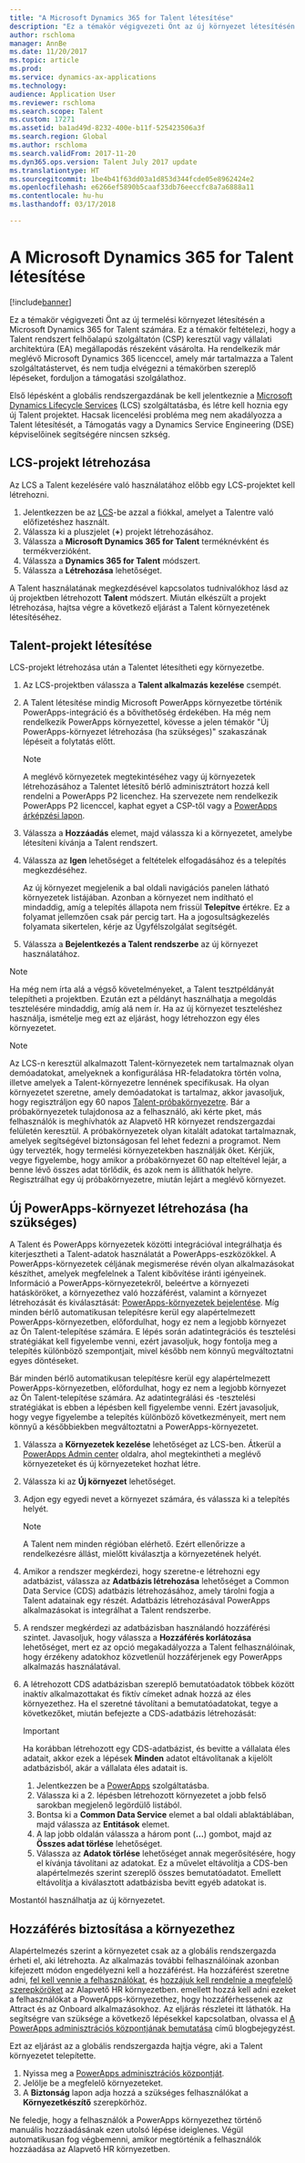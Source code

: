 ```yaml
---
title: "A Microsoft Dynamics 365 for Talent létesítése"
description: "Ez a témakör végigvezeti Önt az új környezet létesítésén a Microsoft Dynamics 365 for Talent számára."
author: rschloma
manager: AnnBe
ms.date: 11/20/2017
ms.topic: article
ms.prod: 
ms.service: dynamics-ax-applications
ms.technology: 
audience: Application User
ms.reviewer: rschloma
ms.search.scope: Talent
ms.custom: 17271
ms.assetid: ba1ad49d-8232-400e-b11f-525423506a3f
ms.search.region: Global
ms.author: rschloma
ms.search.validFrom: 2017-11-20
ms.dyn365.ops.version: Talent July 2017 update
ms.translationtype: HT
ms.sourcegitcommit: 1be4b41f63dd03a1d853d344fcde05e8962424e2
ms.openlocfilehash: e6266ef5890b5caaf33db76eeccfc8a7a6888a11
ms.contentlocale: hu-hu
ms.lasthandoff: 03/17/2018

---
```

# <a name="provision-microsoft-dynamics-365-for-talent"></a>A Microsoft Dynamics 365 for Talent létesítése

[!include[banner](includes/banner.md)]

Ez a témakör végigvezeti Önt az új termelési környezet létesítésén a Microsoft Dynamics 365 for Talent számára. Ez a témakör feltételezi, hogy a Talent rendszert felhőalapú szolgáltatón (CSP) keresztül vagy vállalati architektúra (EA) megállapodás részeként vásárolta. Ha rendelkezik már meglévő Microsoft Dynamics 365 licenccel, amely már tartalmazza a Talent szolgáltatástervet, és nem tudja elvégezni a témakörben szereplő lépéseket, forduljon a támogatási szolgálathoz.

Első lépésként a globális rendszergazdának be kell jelentkeznie a [Microsoft Dynamics Lifecycle Services](http://lcs.dynamics.com) (LCS) szolgáltatásba, és létre kell hoznia egy új Talent projektet. Hacsak licencelési probléma meg nem akadályozza a Talent létesítését, a Támogatás vagy a Dynamics Service Engineering (DSE) képviselőinek segítségére nincsen szkség.

## <a name="create-an-lcs-project"></a>LCS-projekt létrehozása
Az LCS a Talent kezelésére való használatához előbb egy LCS-projektet kell létrehozni.

1. Jelentkezzen be az [LCS](https://lcs.dynamics.com/Logon/Index)-be azzal a fiókkal, amelyet a Talentre való előfizetéshez használt.
2. Válassza ki a pluszjelet (**+**) projekt létrehozásához.
3. Válassza a **Microsoft Dynamics 365 for Talent** terméknévként és termékverzióként.
4. Válassza a **Dynamics 365 for Talent** módszert.
5. Válassza a **Létrehozása** lehetőséget.

A Talent használatának megkezdésével kapcsolatos tudnivalókhoz lásd az új projektben létrehozott **Talent** módszert. Miután elkészült a projekt létrehozása, hajtsa végre a következő eljárást a Talent környezetének létesítéséhez.

## <a name="provision-a-talent-project"></a>Talent-projekt létesítése
LCS-projekt létrehozása után a Talentet létesítheti egy környezetbe.

1. Az LCS-projektben válassza a **Talent alkalmazás kezelése** csempét.
2. A Talent létesítése mindig Microsoft PowerApps környezetbe történik PowerApps-integráció és a bővíthetőség érdekében. Ha még nem rendelkezik PowerApps környezettel, kövesse a jelen témakör "Új PowerApps-környezet létrehozása (ha szükséges)" szakaszának lépéseit a folytatás előtt.

    > [!NOTE]
    > A meglévő környezetek megtekintéséhez vagy új környezetek létrehozásához a Talentet létesítő bérlő adminisztrátort hozzá kell rendelni a PowerApps P2 licenchez. Ha szervezete nem rendelkezik PowerApps P2 licenccel, kaphat egyet a CSP-től vagy a [PowerApps árképzési lapon](https://powerapps.microsoft.com/en-us/pricing/).

3. Válassza a **Hozzáadás** elemet, majd válassza ki a környezetet, amelybe létesíteni kívánja a Talent rendszert.
4. Válassza az **Igen** lehetőséget a feltételek elfogadásához és a telepítés megkezdéséhez.

    Az új környezet megjelenik a bal oldali navigációs panelen látható környezetek listájában. Azonban a környezet nem indítható el mindaddig, amíg a telepítés állapota nem frissül **Telepítve** értékre. Ez a folyamat jellemzően csak pár percig tart. Ha a jogosultságkezelés folyamata sikertelen, kérje az Ügyfélszolgálat segítségét.

6. Válassza a **Bejelentkezés a Talent rendszerbe** az új környezet használatához.

> [!NOTE]
> Ha még nem írta alá a végső követelményeket, a Talent tesztpéldányát telepítheti a projektben. Ezután ezt a példányt használhatja a megoldás tesztelésére mindaddig, amíg alá nem ír. Ha az új környezet teszteléshez használja, ismételje meg ezt az eljárást, hogy létrehozzon egy éles környezetet.

> [!NOTE]
> Az LCS-n keresztül alkalmazott Talent-környezetek nem tartalmaznak olyan demóadatokat, amelyeknek a konfigurálása HR-feladatokra történ volna, illetve amelyek a Talent-környezetre lennének specifikusak. Ha olyan környezetet szeretne, amely demóadatokat is tartalmaz, akkor javasoljuk, hogy regisztráljon egy 60 napos [Talent-próbakörnyezetre](https://dynamics.microsoft.com/en-us/talent/overview/). Bár a próbakörnyezetek tulajdonosa az a felhasználó, aki kérte pket, más felhasználók is meghívhatók az Alapvető HR környezet rendszergazdai felületén keresztül. A próbakörnyezetek olyan kitalált adatokat tartalmaznak, amelyek segítségével biztonságosan fel lehet fedezni a programot. Nem úgy tervezték, hogy termelési környezetekben használják őket. Kérjük, vegye figyelembe, hogy amikor a próbakörnyezet 60 nap elteltével lejár, a benne lévő összes adat törlődik, és azok nem is állíthatók helyre. Regisztrálhat egy új próbakörnyezetre, miután lejárt a meglévő környezet.

## <a name="create-a-new-powerapps-environment-if-required"></a>Új PowerApps-környezet létrehozása (ha szükséges)
A Talent és PowerApps környezetek közötti integrációval integrálhatja és kiterjesztheti a Talent-adatok használatát a PowerApps-eszközökkel. A PowerApps-környezetek céljának megismerése révén olyan alkalmazásokat készíthet, amelyek megfelelnek a Talent kibővítése iránti igényeinek. Információ a PowerApps-környezetekről, beleértve a környezeti hatásköröket, a környezethez való hozzáférést, valamint a környezet létrehozását és kiválasztását: [PowerApps-környezetek bejelentése](https://powerapps.microsoft.com/en-us/blog/powerapps-environments/). Míg minden bérlő automatikusan telepítésre kerül egy alapértelmezett PowerApps-környezetben, előfordulhat, hogy ez nem a legjobb környezet az Ön Talent-telepítése számára. E lépés során adatintegrációs és tesztelési stratégiákat kell figyelembe venni, ezért javasoljuk, hogy fontolja meg a telepítés különböző szempontjait, mivel később nem könnyű megváltoztatni egyes döntéseket. 

Bár minden bérlő automatikusan telepítésre kerül egy alapértelmezett PowerApps-környezetben, előfordulhat, hogy ez nem a legjobb környezet az Ön Talent-telepítése számára. Az adatintegrálási és -tesztelési stratégiákat is ebben a lépésben kell figyelembe venni. Ezért javasoljuk, hogy vegye figyelembe a telepítés különböző következményeit, mert nem könnyű a későbbiekben megváltoztatni a PowerApps-környezetet.

1. Válassza a **Környezetek kezelése** lehetőséget az LCS-ben. Átkerül a [PowerApps Admin center](https://preview.admin.powerapps.com/environments) oldalra, ahol megtekintheti a meglévő környezeteket és új környezeteket hozhat létre.
2. Válassza ki az **Új környezet** lehetőséget.
3. Adjon egy egyedi nevet a környezet számára, és válassza ki a telepítés helyét.

    > [!NOTE]
    > A Talent nem minden régióban elérhető. Ezért ellenőrizze a rendelkezésre állást, mielőtt kiválasztja a környezetének helyét.

4. Amikor a rendszer megkérdezi, hogy szeretne-e létrehozni egy adatbázist, válassza az **Adatbázis létrehozása** lehetőséget a Common Data Service (CDS) adatbázis létrehozásához, amely tárolni fogja a Talent adatainak egy részét. Adatbázis létrehozásával PowerApps alkalmazásokat is integrálhat a Talent rendszerbe.
5. A rendszer megkérdezi az adatbázisban használandó hozzáférési szintet. Javasoljuk, hogy válassza a **Hozzáférés korlátozása** lehetőséget, mert ez az opció megakadályozza a Talent felhasználóinak, hogy érzékeny adatokhoz közvetlenül hozzáférjenek egy PowerApps alkalmazás használatával.
6. A létrehozott CDS adatbázisban szereplő bemutatóadatok többek között inaktív alkalmazottakat és fiktív címeket adnak hozzá az éles környezethez. Ha el szeretné távolítani a bemutatóadatokat, tegye a következőket, miután befejezte a CDS-adatbázis létrehozását:

    > [!IMPORTANT]
    > Ha korábban létrehozott egy CDS-adatbázist, és bevitte a vállalata éles adatait, akkor ezek a lépések **Minden** adatot eltávolítanak a kijelölt adatbázisból, akár a vállalata éles adatait is.

    1. Jelentkezzen be a [PowerApps](https://preview.web.powerapps.com/home) szolgáltatásba.
    2. Válassza ki a 2. lépésben létrehozott környezetet a jobb felső sarokban megjelenő legördülő listából.
    3. Bontsa ki a **Common Data Service** elemet a bal oldali ablaktáblában, majd válassza az **Entitások** elemet.
    4. A lap jobb oldalán válassza a három pont (**…**) gombot, majd az **Összes adat törlése** lehetőséget.
    5. Válassza az **Adatok törlése** lehetőséget annak megerősítésére, hogy el kívánja távolítani az adatokat. Ez a művelet eltávolítja a CDS-ben alapértelmezés szerint szereplő összes bemutatóadatot. Emellett eltávolítja a kiválasztott adatbázisba bevitt egyéb adatokat is.

Mostantól használhatja az új környezetet.

## <a name="grant-access-to-the-environment"></a>Hozzáférés biztosítása a környezethez
Alapértelmezés szerint a környezetet csak az a globális rendszergazda érheti el, aki létrehozta. Az alkalmazás további felhasználóinak azonban kifejezett módon engedélyezni kell a hozzáférést. Ha hozzáférést szeretne adni, [fel kell vennie a felhasználókat](../dev-itpro/sysadmin/tasks/create-new-users.md), és [hozzájuk kell rendelnie a megfelelő szerepköröket](../dev-itpro/sysadmin/tasks/assign-users-security-roles.md) az Alapvető HR környezetben. emellett hozzá kell adni ezeket a felhasználókat a PowerApps-környezethez, hogy hozzáférhessenek az Attract és az Onboard alkalmazásokhoz. Az eljárás részletei itt láthatók. Ha segítségre van szüksége a következő lépésekkel kapcsolatban, olvassa el [A PowerApps adminisztrációs központjának bemutatása](https://powerapps.microsoft.com/en-us/blog/introducing-admin-center-for-powerapps/) című blogbejegyzést.

Ezt az eljárást az a globális rendszergazda hajtja végre, aki a Talent környezetet telepítette.

1. Nyissa meg a [PowerApps adminisztrációs központját](https://preview.admin.powerapps.com/environments).
2. Jelölje be a megfelelő környezeteket.
3. A **Biztonság** lapon adja hozzá a szükséges felhasználókat a **Környezetkészítő** szerepkörhöz.

Ne feledje, hogy a felhasználók a PowerApps környezethez történő manuális hozzáadásának ezen utolsó lépése ideiglenes. Végül automatikusan fog végbemenni, amikor megtörténik a felhasználók hozzáadása az Alapvető HR környezetben.

